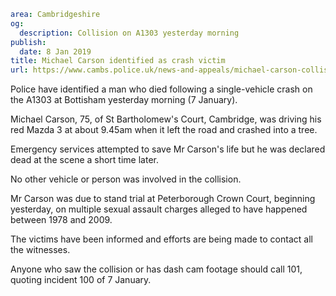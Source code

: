```yaml
area: Cambridgeshire
og:
  description: Collision on A1303 yesterday morning
publish:
  date: 8 Jan 2019
title: Michael Carson identified as crash victim
url: https://www.cambs.police.uk/news-and-appeals/michael-carson-collision
```

Police have identified a man who died following a single-vehicle crash on the A1303 at Bottisham yesterday morning (7 January).

Michael Carson, 75, of St Bartholomew's Court, Cambridge, was driving his red Mazda 3 at about 9.45am when it left the road and crashed into a tree.

Emergency services attempted to save Mr Carson's life but he was declared dead at the scene a short time later.

No other vehicle or person was involved in the collision.

Mr Carson was due to stand trial at Peterborough Crown Court, beginning yesterday, on multiple sexual assault charges alleged to have happened between 1978 and 2009.

The victims have been informed and efforts are being made to contact all the witnesses.

Anyone who saw the collision or has dash cam footage should call 101, quoting incident 100 of 7 January.
